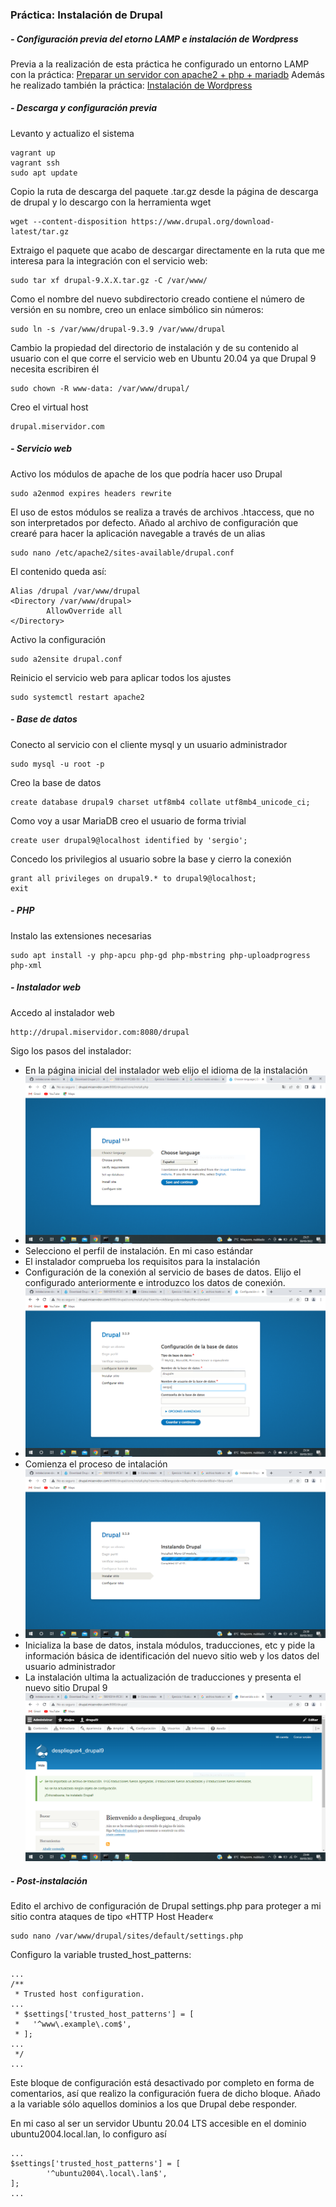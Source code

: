 ### Práctica: Instalación de Drupal
##### - Configuración previa del etorno LAMP e instalación de Wordpress
Previa a la realización de esta práctica he configurado un entorno LAMP con la práctica:
[Preparar un servidor con apache2 + php + mariadb](apa_php_mdb.md)
Además he realizado también la práctica: [Instalación de Wordpress](instalacion_wordpress.md)

##### - Descarga y configuración previa
Levanto y actualizo el sistema
```
vagrant up
vagrant ssh
sudo apt update
```
Copio la ruta de descarga  del paquete .tar.gz desde la página de descarga de drupal y lo descargo con la herramienta wget
```
wget --content-disposition https://www.drupal.org/download-latest/tar.gz
```
Extraigo el paquete que acabo de descargar directamente en la ruta que me interesa para la integración con el servicio web:
```
sudo tar xf drupal-9.X.X.tar.gz -C /var/www/
```
Como el nombre del nuevo subdirectorio creado contiene el número de versión en su nombre, creo un enlace simbólico sin números:
```
sudo ln -s /var/www/drupal-9.3.9 /var/www/drupal
```
Cambio la propiedad del directorio de instalación y de su contenido al usuario con el que corre el servicio web en Ubuntu 20.04 ya que Drupal 9 necesita escribiren él
```
sudo chown -R www-data: /var/www/drupal/
```
Creo el virtual host
```
drupal.miservidor.com
```
##### - Servicio web
Activo los módulos de apache de los que podría hacer uso Drupal
```
sudo a2enmod expires headers rewrite
```
El uso de estos módulos se realiza a través de archivos .htaccess, que no son interpretados por defecto.
Añado al archivo de configuración que crearé para hacer la aplicación navegable a través de un alias
```
sudo nano /etc/apache2/sites-available/drupal.conf
```
El contenido queda así:
```
Alias /drupal /var/www/drupal
<Directory /var/www/drupal>
        AllowOverride all
</Directory>
```
Activo la configuración
```
sudo a2ensite drupal.conf
```
Reinicio el servicio web para aplicar todos los ajustes
```
sudo systemctl restart apache2
```
##### - Base de datos
Conecto al servicio con el cliente mysql y un usuario administrador
```
sudo mysql -u root -p
```
Creo la base de datos
```
create database drupal9 charset utf8mb4 collate utf8mb4_unicode_ci;
```
Como voy a usar MariaDB creo el usuario de forma trivial
```
create user drupal9@localhost identified by 'sergio';
```
Concedo los privilegios al usuario sobre la base y cierro la conexión
```
grant all privileges on drupal9.* to drupal9@localhost;
exit
```
##### - PHP
Instalo las extensiones necesarias
```
sudo apt install -y php-apcu php-gd php-mbstring php-uploadprogress php-xml
```
##### - Instalador web
Accedo al instalador web
```
http://drupal.miservidor.com:8080/drupal
```
Sigo los pasos del instalador:
- En la página inicial del instalador web elijo el idioma de la instalación
- ![](drupal1.png)
- Selecciono el perfil de instalación. En mi caso estándar
- El instalador comprueba los requisitos para la instalación 
- Configuración de la conexión al servicio de bases de datos. Elijo el configurado anteriormente e introduzco los datos de conexión.
- ![](drupal2.png)
- Comienza el proceso de intalación
- ![](drupal3.png)
- Inicializa la base de datos, instala módulos, traducciones, etc y pide la información básica de identificación del nuevo sitio web y los datos del usuario administrador
- La instalación ultima la actualización de traducciones y presenta el nuevo sitio Drupal 9
![](drupal4.png)
##### - Post-instalación
Edito el archivo de configuración de Drupal settings.php para proteger a mi sitio contra ataques de tipo «HTTP Host Header«
```
sudo nano /var/www/drupal/sites/default/settings.php
```
Configuro la variable trusted_host_patterns:
```
...
/**
 * Trusted host configuration.
...
 * $settings['trusted_host_patterns'] = [
 *   '^www\.example\.com$',
 * ];
...
 */
...
```
Este bloque de configuración está desactivado por completo en forma de comentarios, así que realizo la configuración fuera de dicho bloque. Añado a la variable sólo aquellos dominios a los que Drupal debe responder.

En mi caso al ser un servidor Ubuntu 20.04 LTS accesible en el dominio ubuntu2004.local.lan, lo configuro así
```
...
$settings['trusted_host_patterns'] = [
        '^ubuntu2004\.local\.lan$',
];
...
```

